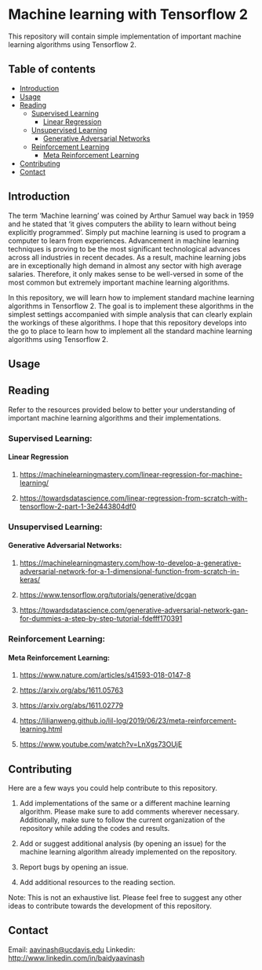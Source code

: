 # Machine learning with Tensorflow 2

This repository will contain simple implementation of important machine learning algorithms using Tensorflow 2. 

## Table of contents
* [Introduction](#introduction)
* [Usage](#usage)
* [Reading](#reading)
    * [Supervised Learning](#supervised-learning)
        - [Linear Regression](#linear-regression)
    * [Unsupervised Learning](#unsupervised-learning)
        - [Generative Adversarial Networks](#generative-adversarial-networks)
    * [Reinforcement Learning](#reinforcement-learning)
        - [Meta Reinforcement Learning](meta-reinforcement-learning)
* [Contributing](#contributing)
* [Contact](#contact)

## Introduction

The term ‘Machine learning’ was coined by Arthur Samuel way back in 1959 and he stated that ‘it gives computers the ability to learn without being explicitly programmed’. Simply put machine learning is used to program a computer to learn from experiences. Advancement in machine learning techniques is proving to be the most significant technological advances across all industries in recent decades. As a result, machine learning jobs are in exceptionally high demand in almost any sector with high average salaries. Therefore, it only makes sense to be well-versed in some of the most common but extremely important machine learning algorithms. 

In this repository, we will learn how to implement standard machine learning algorithms in Tensorflow 2. The goal is to implement these algorithms in the simplest settings accompanied with simple analysis that can clearly explain the workings of these algorithms. I hope that this repository develops into the go to place to learn how to implement all the standard machine learning algorithms using Tensorflow 2. 

## Usage

## Reading

Refer to the resources provided below to better your understanding of important machine learning algorithms and their implementations.

### Supervised Learning:

#### Linear Regression

1. https://machinelearningmastery.com/linear-regression-for-machine-learning/

2. https://towardsdatascience.com/linear-regression-from-scratch-with-tensorflow-2-part-1-3e2443804df0

### Unsupervised Learning:

#### Generative Adversarial Networks:

1. https://machinelearningmastery.com/how-to-develop-a-generative-adversarial-network-for-a-1-dimensional-function-from-scratch-in-keras/

2. https://www.tensorflow.org/tutorials/generative/dcgan

3. https://towardsdatascience.com/generative-adversarial-network-gan-for-dummies-a-step-by-step-tutorial-fdefff170391

### Reinforcement Learning:

#### Meta Reinforcement Learning:

1. https://www.nature.com/articles/s41593-018-0147-8

2. https://arxiv.org/abs/1611.05763

3. https://arxiv.org/abs/1611.02779

4. https://lilianweng.github.io/lil-log/2019/06/23/meta-reinforcement-learning.html

5. https://www.youtube.com/watch?v=LnXgs73OUjE

## Contributing

Here are a few ways you could help contribute to this repository.

1. Add implementations of the same or a different machine learning algorithm. Please make sure to add comments wherever necessary. Additionally, make sure to follow the current organization of the repository while adding the codes and results.

2. Add or suggest additional analysis (by opening an issue) for the machine learning algorithm already implemented on the repository.

3. Report bugs by opening an issue.

4. Add additional resources to the reading section.

Note: This is not an exhaustive list. Please feel free to suggest any other ideas to contribute towards the development of this repository. 

## Contact

Email: aavinash@ucdavis.edu
Linkedin: http://www.linkedin.com/in/baidyaavinash
